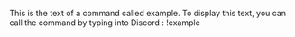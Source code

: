This is the text of a command called example.
To display this text, you can call the command by typing into Discord : !example